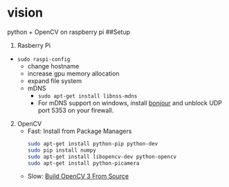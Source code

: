 # vision
python + OpenCV on raspberry pi
##Setup
1. Rasberry Pi
* `sudo raspi-config`
    * change hostname
    * increase gpu memory allocation
    * expand file system
    * mDNS
        * `sudo apt-get install libnss-mdns`
        * For mDNS support on windows, install [bonjour](https://support.apple.com/kb/DL999?locale=en_US) and unblock UDP port 5353 on your firewall.
2. OpenCV
    * Fast: Install from Package Managers
        ```bash
        sudo apt-get install python-pip python-dev
        sudo pip install numpy
        sudo apt-get install libopencv-dev python-opencv
        sudo apt-get install python-picamera
        ```
    * Slow: [Build OpenCV 3 From Source](http://www.pyimagesearch.com/2016/04/18/install-guide-raspberry-pi-3-raspbian-jessie-opencv-3)
